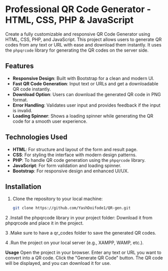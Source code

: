 # Professional QR Code Generator - HTML, CSS, PHP & JavaScript

Create a fully customizable and responsive QR Code Generator using HTML, CSS, PHP, and JavaScript. This project allows users to generate QR codes from any text or URL with ease and download them instantly. It uses the `phpqrcode` library for generating the QR codes on the server side.

## Features

- **Responsive Design**: Built with Bootstrap for a clean and modern UI.
- **Fast QR Code Generation**: Input text or URLs and get a downloadable QR code instantly.
- **Download Option**: Users can download the generated QR code in PNG format.
- **Error Handling**: Validates user input and provides feedback if the input is invalid.
- **Loading Spinner**: Shows a loading spinner while generating the QR code for a smooth user experience.

## Technologies Used

- **HTML**: For structure and layout of the form and result page.
- **CSS**: For styling the interface with modern design patterns.
- **PHP**: To handle QR code generation using the `phpqrcode` library.
- **JavaScript**: For form validation and loading spinner.
- **Bootstrap**: For responsive design and enhanced UI/UX.

## Installation

1. Clone the repository to your local machine:
   ```bash
   git clone https://github.com/YashDoifode1/QR-gen.git
2 .Install the phpqrcode library in your project folder: Download it from phpqrcode and place it in the project.

3 .Make sure to have a qr_codes folder to save the generated QR codes.

4 .Run the project on your local server (e.g., XAMPP, WAMP, etc.).

**Usage**
Open the project in your browser.
Enter any text or URL you want to convert into a QR code.
Click the "Generate QR Code" button.
The QR code will be displayed, and you can download it for use.
